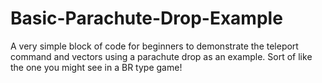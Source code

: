 # Basic-Parachute-Drop-Example
A very simple block of code for beginners to demonstrate the teleport command and vectors using a parachute drop as an example. Sort of like the one you might see in a BR type game!
